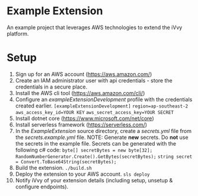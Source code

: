 # Example Extension
An example project that leverages AWS technologies to extend the iVvy platform.
# Setup
1. Sign up for an AWS account (https://aws.amazon.com/)
2. Create an IAM administrator user with api credentials - store the credentials in a secure place.
3. Install the AWS cli tool (https://aws.amazon.com/cli/)
4. Configure an _exampleExtensionDevelopment_ profile with the credentials created earlier.
`[exampleExtensionDevelopment]`
`region=ap-southeast-2`
`aws_access_key_id=YOUR KEY`
`aws_secret_access_key=YOUR SECRET`
5. Install dotnet core (https://www.microsoft.com/net/core)
6. Install serverless framework (https://serverless.com/)
7. In the _ExampleExtension_ source directory, create a _secrets.yml_ file from the _secrets.example.yml_ file.
NOTE: Generate **new** secrets. Do **not** use the secrets in the example file. Secrets can be generated with the following c# code:
`byte[] secretBytes = new byte[32];`
`RandomNumberGenerator.Create().GetBytes(secretBytes);`
`string secret = Convert.ToBase64String(secretBytes);`
8. Build the extension.
`./build.sh`
9. Deploy the extension to your AWS account.
`sls deploy`
10. Notify iVvy of your extension details (including setup, unsetup & configure endpoints).

